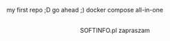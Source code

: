my first repo ;D
go ahead ;)
docker compose all-in-one
<br><br>
<center>SOFTINFO.pl zapraszam</center>
